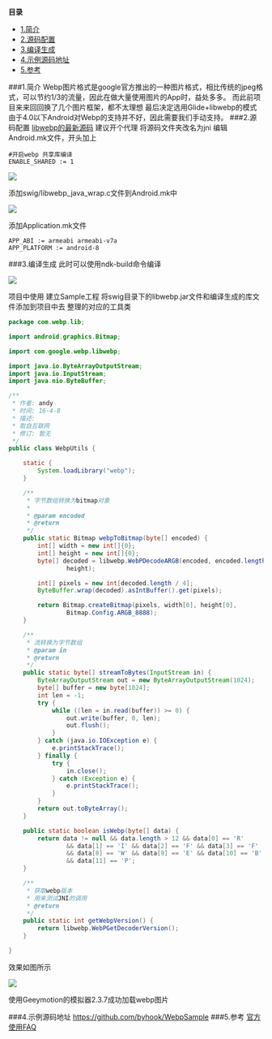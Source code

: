 **目录**
- [1.简介](#简介)
- [2.源码配置](#2源码配置)
- [3.编译生成](#3编译生成)
- [4.示例源码地址](#4示例源码地址)
- [5.参考](#5参考)

###1.简介
Webp图片格式是google官方推出的一种图片格式，相比传统的jpeg格式，可以节约1/3的流量，因此在做大量使用图片的App时，益处多多。
而此前项目来来回回换了几个图片框架，都不太理想
最后决定选用Glide+libwebp的模式
由于4.0以下Android对Webp的支持并不好，因此需要我们手动支持。
###2.源码配置
[libwebp的最新源码](https://storage.googleapis.com/downloads.webmproject.org/releases/webp/index.html)
建议开个代理
将源码文件夹改名为jni
编辑Android.mk文件，开头加上

```
#开启webp 共享库编译
ENABLE_SHARED := 1
```

![](http://upload-images.jianshu.io/upload_images/2006464-cb17f911647bdcc3?imageMogr2/auto-orient/strip%7CimageView2/2/w/1240)

添加swig/libwebp_java_wrap.c文件到Android.mk中

![](http://upload-images.jianshu.io/upload_images/2006464-11abb3e47393e55f?imageMogr2/auto-orient/strip%7CimageView2/2/w/1240)

添加Application.mk文件

```
APP_ABI := armeabi armeabi-v7a
APP_PLATFORM := android-8
```
###3.编译生成
此时可以使用ndk-build命令编译

![](http://upload-images.jianshu.io/upload_images/2006464-fb0cd6f3684df7fe?imageMogr2/auto-orient/strip%7CimageView2/2/w/1240)

项目中使用
建立Sample工程
将swig目录下的libwebp.jar文件和编译生成的库文件添加到项目中去
整理的对应的工具类

```java
package com.webp.lib;

import android.graphics.Bitmap;

import com.google.webp.libwebp;

import java.io.ByteArrayOutputStream;
import java.io.InputStream;
import java.nio.ByteBuffer;

/**
 * 作者: andy
 * 时间: 16-4-8
 * 描述:
 * 取自互联网
 * 修订: 暂无
 */
public class WebpUtils {

    static {
        System.loadLibrary("webp");
    }

    /**
     * 字节数组转换为bitmap对象
     *
     * @param encoded
     * @return
     */
    public static Bitmap webpToBitmap(byte[] encoded) {
        int[] width = new int[]{0};
        int[] height = new int[]{0};
        byte[] decoded = libwebp.WebPDecodeARGB(encoded, encoded.length, width,
                height);

        int[] pixels = new int[decoded.length / 4];
        ByteBuffer.wrap(decoded).asIntBuffer().get(pixels);

        return Bitmap.createBitmap(pixels, width[0], height[0],
                Bitmap.Config.ARGB_8888);
    }

    /**
     * 流转换为字节数组
     * @param in
     * @return
     */
    public static byte[] streamToBytes(InputStream in) {
        ByteArrayOutputStream out = new ByteArrayOutputStream(1024);
        byte[] buffer = new byte[1024];
        int len = -1;
        try {
            while ((len = in.read(buffer)) >= 0) {
                out.write(buffer, 0, len);
                out.flush();
            }
        } catch (java.io.IOException e) {
            e.printStackTrace();
        } finally {
            try {
                in.close();
            } catch (Exception e) {
                e.printStackTrace();
            }
        }
        return out.toByteArray();
    }

    public static boolean isWebp(byte[] data) {
        return data != null && data.length > 12 && data[0] == 'R'
                && data[1] == 'I' && data[2] == 'F' && data[3] == 'F'
                && data[8] == 'W' && data[9] == 'E' && data[10] == 'B'
                && data[11] == 'P';
    }

    /**
     * 获取webp版本
     * 用来测试JNI的调用
     * @return
     */
    public static int getWebpVersion() {
        return libwebp.WebPGetDecoderVersion();
    }

}

```
效果如图所示

![](http://upload-images.jianshu.io/upload_images/2006464-d92e98f32d7cddbd.png?imageMogr2/auto-orient/strip%7CimageView2/2/w/1240)

使用Geeymotion的模拟器2.3.7成功加载webp图片

###4.示例源码地址
https://github.com/byhook/WebpSample
###5.参考
[官方使用FAQ](https://developers.google.com/speed/webp/faq)
